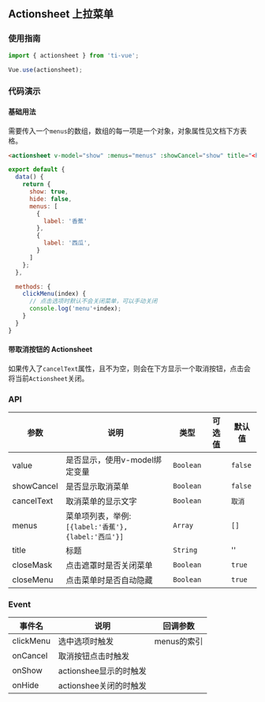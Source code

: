 
## Actionsheet 上拉菜单

### 使用指南
``` javascript
import { actionsheet } from 'ti-vue';

Vue.use(actionsheet);
```

### 代码演示

#### 基础用法

需要传入一个`menus`的数组，数组的每一项是一个对象，对象属性见文档下方表格。

```html
<actionsheet v-model="show" :menus="menus" :showCancel="show" title="<h3 style='color: red;'>一个大标题</h3><p>最多两行</p>" :closeMask="hide" @clickMenu="clickMenu"></actionsheet>
```

```javascript
export default {
  data() {
    return {
      show: true,
      hide: false,
      menus: [
        {
          label: '香蕉'
        },
        {
          label: '西瓜',
        }
      ]
    };
  },

  methods: {
    clickMenu(index) {
      // 点击选项时默认不会关闭菜单，可以手动关闭
      console.log('menu'+index);
    }
  }
}
```

#### 带取消按钮的 Actionsheet

如果传入了`cancelText`属性，且不为空，则会在下方显示一个取消按钮，点击会将当前`Actionsheet`关闭。


### API
| 参数 | 说明 | 类型 | 可选值 | 默认值 |
|------|-------|---------|-------|--------|
| value | 是否显示，使用v-model绑定变量 | `Boolean`  | | `false` |
| showCancel | 是否显示取消菜单 | `Boolean`  | | `false` |
| cancelText | 取消菜单的显示文字 | `Boolean`  | | `取消` |
| menus | 菜单项列表，举例:`[{label:'香蕉'},{label:'西瓜'}]` | `Array` |  | `[]` |
| title | 标题 | `String`  | | ''|
| closeMask | 点击遮罩时是否关闭菜单 | `Boolean`  | | `true` |
| closeMenu | 点击菜单时是否自动隐藏 | `Boolean`  | | `true` |
### Event
| 事件名 | 说明 | 回调参数 |
|------|------|------|
| clickMenu | 选中选项时触发| menus的索引 |
| onCancel | 取消按钮点击时触发 |  |
| onShow | actionshee显示的时触发|  |
| onHide | actionshee关闭的时触发 |  |

